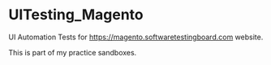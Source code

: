 # UITesting_Magento

UI Automation Tests for https://magento.softwaretestingboard.com website. 

This is part of my practice sandboxes. 
